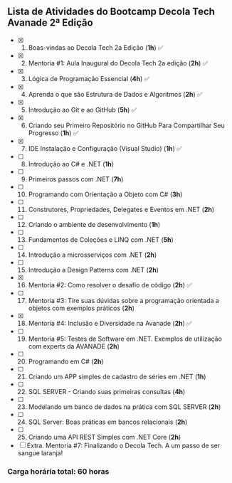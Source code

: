 ## Lista de Atividades do Bootcamp Decola Tech Avanade 2ª Edição

- [x] 1. Boas-vindas ao Decola Tech 2a Edição (**1h**) :white_check_mark:
- [x] 2. Mentoria #1: Aula Inaugural do Decola Tech 2a edição (**2h**) :white_check_mark:
- [x] 3. Lógica de Programação Essencial (**4h**) :white_check_mark:
- [x] 4. Aprenda o que são Estrutura de Dados e Algoritmos (**2h**) :white_check_mark:
- [x] 5. Introdução ao Git e ao GitHub (**5h**) :white_check_mark:
- [x] 6. Criando seu Primeiro Repositório no GitHub Para Compartilhar Seu Progresso (**1h**) :white_check_mark:
- [x] 7. IDE Instalação e Configuração (Visual Studio) (**1h**) :white_check_mark:
- [ ] 8. Introdução ao C# e .NET (**1h**)
- [ ] 9. Primeiros passos com .NET (**7h**)
- [ ] 10. Programando com Orientação a Objeto com C# (**3h**)
- [ ] 11. Construtores, Propriedades, Delegates e Eventos em .NET (**2h**)
- [ ] 12. Criando o ambiente de  desenvolvimento (**1h**)
- [ ] 13. Fundamentos de Coleções e LINQ com .NET (**5h**)
- [ ] 14. Introdução a microsserviços com .NET (**2h**)
- [ ] 15. Introdução a Design Patterns com .NET (**2h**)
- [x] 16. Mentoria #2: Como resolver o desafio de código (**2h**) :white_check_mark:
- [ ] 17. Mentoria #3: Tire suas dúvidas sobre a programação orientada a objetos com exemplos práticos (**2h**)
- [x] 18. Mentoria #4: Inclusão e Diversidade na Avanade (**2h**) :white_check_mark:
- [ ] 19. Mentoria #5: Testes de Software em .NET. Exemplos de utilização com experts da AVANADE (**2h**)
- [ ] 20. Programando em C# (**2h**)
- [ ] 21. Criando um APP simples de cadastro de séries em .NET (**1h**)
- [ ] 22. SQL SERVER - Criando suas primeiras consultas (**4h**)
- [ ] 23. Modelando um banco de dados na prática com SQL SERVER (**2h**)
- [ ] 24. SQL Server: Boas práticas em bancos relacionais (**2h**)
- [ ] 25. Criando uma API REST Simples com .NET Core (**2h**)
- [ ] Extra. Mentoria #7: Finalizando o Decola Tech.  A um passo de ser sangue laranja!

### Carga horária total: **60 horas**
